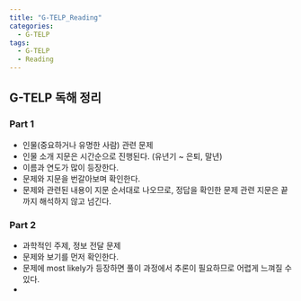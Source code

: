 ```yaml
---
title: "G-TELP_Reading"
categories:
  - G-TELP
tags:
  - G-TELP
  - Reading
---
```


## G-TELP 독해 정리
### Part 1
  - 인물(중요하거나 유명한 사람) 관련 문제
  - 인물 소개 지문은 시간순으로 진행된다. (유년기 ~ 은퇴, 말년)
  - 이름과 연도가 많이 등장한다.
  - 문제와 지문을 번갈아보며 확인한다.
  - 문제와 관련된 내용이 지문 순서대로 나오므로, 정답을 확인한 문제 관련 지문은 끝까지 해석하지 않고 넘긴다.

### Part 2
  - 과학적인 주제, 정보 전달 문제
  - 문제와 보기를 먼저 확인한다.
  - 문제에 most likely가 등장하면 풀이 과정에서 추론이 필요하므로 어렵게 느껴질 수 있다.
  - 
